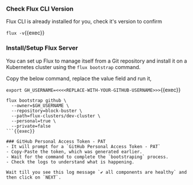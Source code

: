 ### Check Flux CLI Version
Flux CLI is already installed for you, check it's version to confirm

`flux -v`{{exec}}

### Install/Setup Flux Server
You can set up Flux to manage itself from a Git repository and install it on a Kubernetes cluster using the `flux bootstrap` command.

Copy the below command, replace the value field and run it,

`export GH_USERNAME=<<<<REPLACE-WITH-YOUR-GITHUB-USERNAME>>>`{{exec}}

```
flux bootstrap github \
  --owner=$GH_USERNAME \
  --repository=block-buster \
  --path=flux-clusters/dev-cluster \
  --personal=true \
  --private=false
```{{exec}}

### GitHub Personal Access Token - PAT
- It will prompt for a `GitHub Personal Access Token - PAT`
- Copy-Paste the token, which was generated earlier.
- Wait for the command to complete the `bootstraping` process.
- Check the logs to understand what is happening.

Wait till you see this log message `✔ all components are healthy` and then click on `NEXT`.